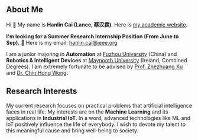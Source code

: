 ## About Me
Hi 👋 My name is **Hanlin Cai (Lance, 蔡汉霖)**. Here is [my academic website](https//caihanlin.com).

**I'm looking for a Summer Research Internship Position (From June to Sep).** 🍺 Here is my email: hanlin.cai@ieee.org

I am a junior majoring in **Automation** at [Fuzhou University](https://www.fzu.edu.cn/ ) (China) and **Robotics & Intelligent Devices** at [Maynooth University](https://maynoothuniversity.ie/) (Ireland, Combined Degrees). I am extremely fortunate to be advised by [Prof. Zhezhuang Xu](https://dqxy.fzu.edu.cn/info/1102/3547.htm) and [Dr. Chin Hong Wong](https://www.researchgate.net/profile/Chin-Hong-Wong).

## Research Interests

My current research focuses on practical problems that artificial intelligence faces in real life. My interests are on the **Machine Learning** and its applications in **Industrial IoT**. In a word, advanced technologies like ML and IoT positively influence the life of everybody.  I wish to devote my talent to this meaningful cause and bring well-being to society.
